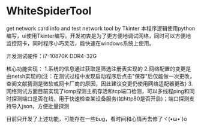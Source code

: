 # WhiteSpiderTool
 get network card info and test network tool by Tkinter
 本程序逻辑使用python编写，ui使用Tkinter编写。开发初衷是为了更方便地调试网络，同时可以方便地监控网卡，同时程序小巧灵活，能快速在windows系统上使用。

 开发测试硬件：i7-10870K  DDR4-32G

 核心功能实现：
  1.系统的信息通过获取是筛选注册表实现的
  2.网络配置的变更是由netsh实现的(注：在测试过程中发现启动程序后点击"保存"后仅能做一次更改，查阅文献猜测是微软或网卡厂商的原因，因此建议变更仍使用网络适配器更改)
  3.网络测试方面目前实现了icmp探测主机存活和tcp端口检测，可以多线程ping和同时探测端口是否在线，用于快速检查某设备服务(如http80是否开启)；端口探测支持导入json，方便批量探测

目前只开发了上述功能，可能存在一些bug，看时间和心情再去修了ヾ(•ω•`)o